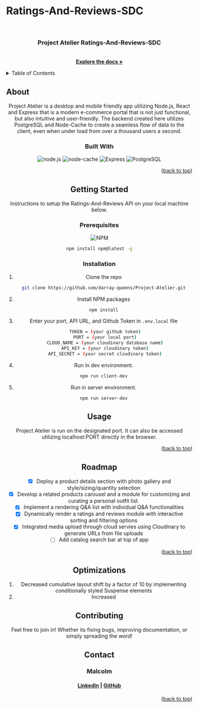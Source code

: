 # Ratings-And-Reviews-SDC

<a id='readme-top'> </a>

<br />
<div align="center">
  <a href="https://github.com/Atelier-System-Redesign/Ratings-And-Reviews-SDC">
    <!-- <img src="" alt="finance tracker logo" width="50" height="50" /> -->
  </a>
  <h3 align="center">
    Project Atelier Ratings-And-Reviews-SDC
  </h3>
  <p align="center">
    <br />
    <a href="https://github.com/Atelier-System-Redesign/Ratings-And-Reviews-SDC"><strong>Explore the docs »</strong></a>
    <br />
  </p>
</div>

<details>
  <summary>Table of Contents</summary>
  <ol>
    <li>
      <a href="#about">About</a>
      <ul>
        <li>
          <a href="#built-with">Built With</a>
        </li>
      </ul>
    </li>
    <li>
      <a href="#getting-started">Getting Started</a>
      <ul>
        <li>
          <a href="#prerequisites">Prerequisites</a>
        </li>
        <li>
          <a href="#installation">Installation</a>
        </li>
      </ul>
    </li>
    <li>
      <a href="#usage">Usage</a>
    </li>
    <li>
      <a href="#roadmap">Roadmap</a>
    </li>
    <li>
      <a href="#optimizations">Optimizations</a>
    </li>
    <li>
      <a href="#contributing">Contributing</a>
    </li>
    <li>
      <a href="#contact">Contact</a>
    </li>
  </ol>
</details>

## About

<div align="center">
   
<p>
  Project Atelier is a desktop and mobile friendly app utilizing Node.js, React and Express that is a modern e-commerce portal that is not just functional, but also intuitive and user-friendly. The backend created here utilizes PostgreSQL and Node-Cache to create a seamless flow of data to the client, even when under load from over a thousand users a second.

### Built With

![node.js](https://img.shields.io/badge/node-%23000000.svg?style=for-the-badge&logo=node.js)
![node-cache](https://img.shields.io/badge/node--cache-%23000000.svg?style=for-the-badge&logo=node.js)
![Express](https://img.shields.io/badge/express-%23000000.svg?style=for-the-badge&express=next.js)
![PostgreSQL](https://img.shields.io/badge/PostgreSQL-%23000000.svg?style=for-the-badge&logo=postgresql)

<p align="right">
  (<a href="#readme-top">back to top</a>)
</p>

## Getting Started

<p>
    Instructions to setup the Ratings-And-Reviews API on your local machine below.
</p>

### Prerequisites

![NPM](https://img.shields.io/badge/NPM-%23000000.svg?style=for-the-badge&logo=npm&logoColor=white)

```sh
npm install npm@latest -g
```

### Installation

1. Clone the repo
   ```sh
   git clone https://github.com/darray-queens/Project-Atelier.git
   ```
2. Install NPM packages
   ```sh
   npm install
   ```
3. Enter your port, API URL, and Github Token in `.env.local` file
   ```sh
    TOKEN = (your github token)
    PORT = (your local port)
    CLOUD_NAME = (your cloudinary database name)
    API_KEY = (your cloudinary token)
    API_SECRET = (your secret cloudinary token)
   ```
4. Run in dev environment.
   ```sh
   npm run client-dev
   ```
5. Run in server environment.
   ```sh
   npm run server-dev
   ```

## Usage

Project Atelier is run on the designated port. It can also be accessed utilizing localhost:PORT directly in the browser.

<p align="right">(<a href="#readme-top">back to top</a>)</p>

<!-- ROADMAP -->

## Roadmap

- [x] Deploy a product details section with photo gallery and style/sizing/quantity selection 
- [x] Develop a related products carousel and a module for customizing and curating a personal outfit list.
- [x] Implement a rendering Q&A list with individual Q&A functionalities
- [x] Dynamically render a ratings and reviews module with interactive sorting and filtering options
- [x] Integrated media upload through cloud servies using Cloudinary to generate URLs from file uploads
- [ ] Add catalog search bar at top of app

<p align="right">(<a href="#readme-top">back to top</a>)</p>

## Optimizations

1.  Decreased cumulative layout shift by a factor of 10 by implementing conditionally styled Suspense elements
2.  Increased 
<!-- CONTRIBUTING -->

## Contributing

Feel free to join in! Whether its fixing bugs, improving documentation, or
simply spreading the word!

<!-- CONTACT -->

## Contact

<h3 align='center'> Malcolm</h3>
<h4 align='center'>
  <a href="https://www.linkedin.com/in/MalcolmKam/">Linkedin</a> |
  <a href="https://github.com/MalcolmKam">GitHub</a>
</h4>

<p align="right">(<a href="#readme-top">back to top</a>)</p>

